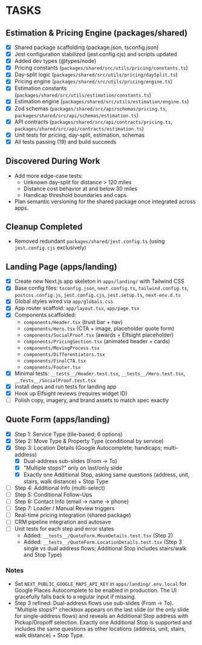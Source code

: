 # TASKS

## Estimation & Pricing Engine (packages/shared)

- [x] Shared package scaffolding (package.json, tsconfig.json)
- [x] Jest configuration stabilized (jest.config.cjs) and scripts updated
- [x] Added dev types (@types/node)
- [x] Pricing constants (`packages/shared/src/utils/pricing/constants.ts`)
- [x] Day-split logic (`packages/shared/src/utils/pricing/daySplit.ts`)
- [x] Pricing engine (`packages/shared/src/utils/pricing/engine.ts`)
- [x] Estimation constants (`packages/shared/src/utils/estimation/constants.ts`)
- [x] Estimation engine (`packages/shared/src/utils/estimation/engine.ts`)
- [x] Zod schemas (`packages/shared/src/api/schemas/pricing.ts`, `packages/shared/src/api/schemas/estimation.ts`)
- [x] API contracts (`packages/shared/src/api/contracts/pricing.ts`, `packages/shared/src/api/contracts/estimation.ts`)
- [x] Unit tests for pricing, day-split, estimation, schemas
 - [x] All tests passing (19) and build succeeds

## Discovered During Work

- Add more edge-case tests:
  - Unknown day-split for distance > 120 miles
  - Distance cost behavior at and below 30 miles
  - Handicap threshold boundaries and caps
- Plan semantic versioning for the shared package once integrated across apps.

## Cleanup Completed

- Removed redundant `packages/shared/jest.config.ts` (using `jest.config.cjs` exclusively)

## Landing Page (apps/landing)

- [x] Create new Next.js app skeleton in `apps/landing/` with Tailwind CSS
- [x] Base config files: `tsconfig.json`, `next.config.ts`, `tailwind.config.ts`, `postcss.config.js`, `jest.config.cjs`, `jest.setup.ts`, `next-env.d.ts`
- [x] Global styles wired via `app/globals.css`
- [x] App router scaffold: `app/layout.tsx`, `app/page.tsx`
- [x] Components scaffolded:
  - `components/Header.tsx` (trust bar + nav)
  - `components/Hero.tsx` (CTA + image, placeholder quote form)
  - `components/SocialProof.tsx` (awards + Elfsight placeholder)
  - `components/PricingSection.tsx` (animated header + cards)
  - `components/MovingProcess.tsx`
  - `components/Differentiators.tsx`
  - `components/FinalCTA.tsx`
  - `components/Footer.tsx`
- [x] Minimal tests: `__tests__/Header.test.tsx`, `__tests__/Hero.test.tsx`, `__tests__/SocialProof.test.tsx`
- [x] Install deps and run tests for landing app
- [x] Hook up Elfsight reviews (requires widget ID)
- [ ] Polish copy, imagery, and brand assets to match spec exactly

## Quote Form (apps/landing)

- [x] Step 1: Service Type (tile-based; 6 options)
- [x] Step 2: Move Type & Property Type (conditional by service)
- [x] Step 3: Location Details (Google Autocomplete; handicaps; multi-address)
  - [x] Dual-address sub-slides (From → To)
  - [x] "Multiple stops?" only on last/only slide
  - [x] Exactly one Additional Stop, asking same questions (address, unit, stairs, walk distance) + Stop Type
- [ ] Step 4: Additional Info (multi-select)
- [ ] Step 5: Conditional Follow-Ups
- [ ] Step 6: Contact Info (email → name → phone)
- [ ] Step 7: Loader / Manual Review triggers
- [ ] Real-time pricing integration (shared package)
- [ ] CRM pipeline integration and autosave
- [ ] Unit tests for each step and error states
  - Added: `__tests__/QuoteForm.MoveDetails.test.tsx` (Step 2)
  - Added: `__tests__/QuoteForm.LocationDetails.test.tsx` (Step 3 single vs dual address flows; Additional Stop includes stairs/walk and Stop Type)

### Notes
- Set `NEXT_PUBLIC_GOOGLE_MAPS_API_KEY` in `apps/landing/.env.local` for Google Places Autocomplete to be enabled in production. The UI gracefully falls back to a regular input if missing.
 - Step 3 refined: Dual-address flows use sub-slides (From → To). "Multiple stops?" checkbox appears on the last slide (or the only slide for single-address flows) and reveals an Additional Stop address with Pickup/Dropoff selection. Exactly one Additional Stop is supported and includes the same questions as other locations (address, unit, stairs, walk distance) + Stop Type.
